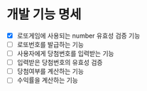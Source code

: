 # 개발 기능 명세

-[x] 로또게임에 사용되는 number 유효성 검증 기능
-[ ] 로또번호를 발급하는 기능
-[ ] 사용자에게 당첨번호를 입력받는 기능
-[ ] 입력받은 당첨번호의 유효성 검증
-[ ] 당첨여부를 계산하는 기능
-[ ] 수익률을 계산하는 기능